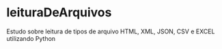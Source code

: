 # leituraDeArquivos
Estudo sobre leitura de tipos de arquivo HTML, XML, JSON, CSV e EXCEL utilizando Python
